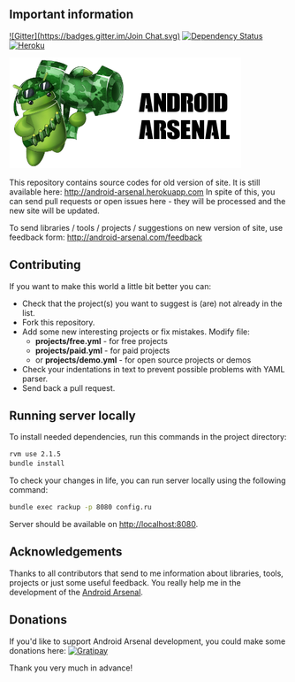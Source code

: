 
## Important information

[![Gitter](https://badges.gitter.im/Join Chat.svg)](https://gitter.im/vbauer/android-arsenal.com?utm_source=badge&utm_medium=badge&utm_campaign=pr-badge&utm_content=badge)
[![Dependency Status](https://gemnasium.com/vbauer/android-arsenal.com.svg)](https://gemnasium.com/vbauer/android-arsenal.com)
[![Heroku](https://heroku-badge.herokuapp.com/?app=android-arsenal)](http://android-arsenal.herokuapp.com)

<a href="https://android-arsenal.com">
	<img src="/misc/android-arsenal-logo.png" title="Logo"/>
</a>

This repository contains source codes for old version of site. It is still available here: http://android-arsenal.herokuapp.com
In spite of this, you can send pull requests or open issues here - they will be processed and the new site will be updated.

To send libraries / tools / projects / suggestions on new version of site, use feedback form: http://android-arsenal.com/feedback


## Contributing

If you want to make this world a little bit better you can:

- Check that the project(s) you want to suggest is (are) not already in the list.
- Fork this repository.
- Add some new interesting projects or fix mistakes.
  Modify file:
    - **projects/free.yml** - for free projects
    - **projects/paid.yml** - for paid projects
    - or **projects/demo.yml** - for open source projects or demos
- Check your indentations in text to prevent possible problems with YAML parser.
- Send back a pull request.


## Running server locally

To install needed dependencies, run this commands in the project directory:
```sh
rvm use 2.1.5
bundle install
```

To check your changes in life, you can run server locally using the following command:

```sh
bundle exec rackup -p 8080 config.ru
```

Server should be available on [http://localhost:8080](http://localhost:8080/).


## Acknowledgements

Thanks to all contributors that send to me information about libraries, tools, projects or just some useful feedback. You really help me in the development of the [Android Arsenal](http://android-arsenal.com).


## Donations

If you'd like to support Android Arsenal development, you could make some donations here: [![Gratipay](http://img.shields.io/gratipay/vbauer.svg)](https://gratipay.com/vbauer)

Thank you very much in advance!

